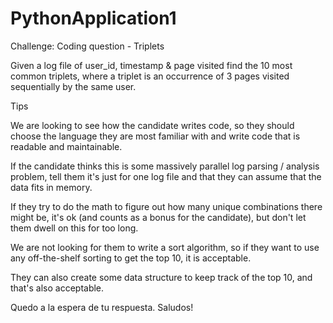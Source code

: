 # PythonApplication1
Challenge: 
Coding question - Triplets

Given a log file of user_id, timestamp & page visited find the 10 most common triplets, where a triplet is an occurrence of 3 pages visited sequentially by the same user.

Tips

We are looking to see how the candidate writes code, so they should choose the language they are most familiar with and write code that is readable and maintainable.

If the candidate thinks this is some massively parallel log parsing / analysis problem, tell them it's just for one log file and that they can assume that the data fits in memory.

If they try to do the math to figure out how many unique combinations there might be, it's ok (and counts as a bonus for the candidate), but don't let them dwell on this for too long.

We are not looking for them to write a sort algorithm, so if they want to use any off-the-shelf sorting to get the top 10, it is acceptable.

They can also create some data structure to keep track of the top 10, and that's also acceptable.

Quedo a la espera de tu respuesta.
Saludos!
